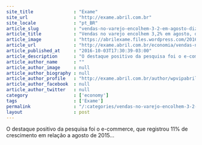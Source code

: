 ```yaml
---
site_title               : "Exame"
site_url                 : "http://exame.abril.com.br"
site_locale              : "pt_BR"
article_slug             : "vendas-no-varejo-encolhem-3-2-em-agosto-diz-mastercard"
article_title            : "Vendas no varejo encolhem 3,2% em agosto, diz Mastercard"
article_image            : "https://abrilexame.files.wordpress.com/2016/10/size_960_16_9_varejo.jpg?quality=70&strip=all&w=960"
article_url              : "http://exame.abril.com.br/economia/vendas-no-varejo-encolhem-3-2-em-agosto-diz-mastercard/"
article_published_at     : "2016-10-03T17:30:39-03:00"
article_description      : "O destaque positivo da pesquisa foi o e-commerce, que registrou 11% de crescimento em relação a agosto de 2015..."
article_author_name      : ""
article_author_image     : null
article_author_biography : null
article_author_profile   : "http://exame.abril.com.br/author/wpvipabril/"
article_author_facebook  : null
article_author_twitter   : null
category                 : ['economy']
tags                     : ['Exame']
permalink                : "/:categories/vendas-no-varejo-encolhem-3-2-em-agosto-diz-mastercard/"
layout                   : post
---
```


O destaque positivo da pesquisa foi o e-commerce, que registrou 11% de crescimento em relação a agosto de 2015...
